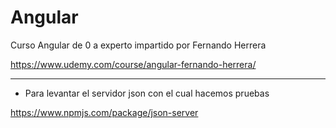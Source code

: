 # Angular
Curso Angular de 0 a experto impartido por Fernando Herrera

https://www.udemy.com/course/angular-fernando-herrera/

-----------------------------------------------------------

- Para levantar el servidor json con el cual hacemos pruebas
 
https://www.npmjs.com/package/json-server

